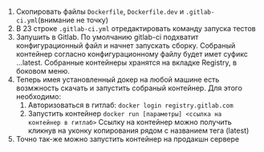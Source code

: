 1. Скопировать файлы `Dockerfile`, `Dockerfile.dev` и `.gitlab-ci.yml`(внимание не точку)
2. В 23 строке `.gitlab-ci.yml` отредактировать команду запуска тестов
3. Запушить в Gitlab. По умолчанию gitlab-ci подхватит конфигурационный файл и начнет запускать сборку. Собраный контейнер согласно конфигурационному файлу будет имет суфикс ...latest. Собранные контейнеры хранятся на вкладке Registry, в боковом меню.
4. Теперь имея установленный докер на любой машине есть возмжность скачать и запустить собраный контейнер. Для этого необходимо:
    1. Авторизоваться в гитлаб: `docker login registry.gitlab.com`
    2. Запустить контейнер `docker run [параметры] <ссылка на контейнер в гитлаб>` Ссылку на контейнер можно получить кликнув на уконку копирования рядом с названием тега (latest)
5. Точно так-же можно запустить контейнер на продакшн сервере

